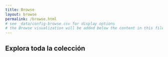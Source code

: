 ```yaml
---
title: Browse
layout: browse
permalink: /browse.html
# see _data/config-browse.csv for display options
# the Browse visualization will be added below the content in this file
---
```


## Explora toda la colección
